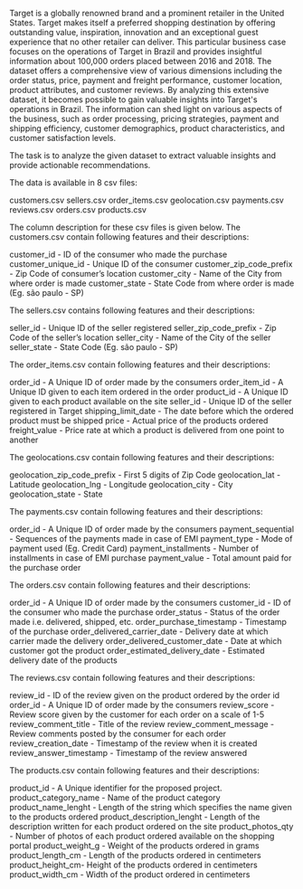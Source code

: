 
Target is a globally renowned brand and a prominent retailer in the United States. 
Target makes itself a preferred shopping destination by offering outstanding value, inspiration, innovation and an exceptional guest experience that no other retailer can deliver.
This particular business case focuses on the operations of Target in Brazil and provides insightful information about 100,000 orders placed between 2016 and 2018. 
The dataset offers a comprehensive view of various dimensions including the order status, price, payment and freight performance, customer location, product attributes, and customer reviews.
By analyzing this extensive dataset, it becomes possible to gain valuable insights into Target's operations in Brazil.
The information can shed light on various aspects of the business, such as order processing, pricing strategies, payment and shipping efficiency, customer demographics, 
product characteristics, and customer satisfaction levels.

The task is to analyze the given dataset to extract valuable insights and provide actionable recommendations.

The data is available in 8 csv files:

customers.csv
sellers.csv
order_items.csv
geolocation.csv
payments.csv
reviews.csv
orders.csv
products.csv

The column description for these csv files is given below.
The customers.csv contain following features and their descriptions:

customer_id - ID of the consumer who made the purchase
customer_unique_id - Unique ID of the consumer
customer_zip_code_prefix - Zip Code of consumer’s location
customer_city - Name of the City from where order is made
customer_state - State Code from where order is made (Eg. são paulo - SP)

The sellers.csv contains following features and their descriptions:

seller_id - Unique ID of the seller registered
seller_zip_code_prefix - Zip Code of the seller’s location
seller_city - Name of the City of the seller
seller_state - State Code (Eg. são paulo - SP)

The order_items.csv contain following features and their descriptions:

order_id - A Unique ID of order made by the consumers
order_item_id - A Unique ID given to each item ordered in the order
product_id - A Unique ID given to each product available on the site
seller_id - Unique ID of the seller registered in Target
shipping_limit_date - The date before which the ordered product must be shipped 
price - Actual price of the products ordered
freight_value - Price rate at which a product is delivered from one point to another

The geolocations.csv contain following features and their descriptions:

geolocation_zip_code_prefix - First 5 digits of Zip Code
geolocation_lat - Latitude
geolocation_lng - Longitude
geolocation_city - City
geolocation_state - State

The payments.csv contain following features and their descriptions:

order_id - A Unique ID of order made by the consumers
payment_sequential - Sequences of the payments made in case of EMI
payment_type - Mode of payment used (Eg. Credit Card)
payment_installments - Number of installments in case of EMI purchase
payment_value - Total amount paid for the purchase order

The orders.csv contain following features and their descriptions:

order_id - A Unique ID of order made by the consumers
customer_id - ID of the consumer who made the purchase
order_status - Status of the order made i.e. delivered, shipped, etc.
order_purchase_timestamp - Timestamp of the purchase
order_delivered_carrier_date - Delivery date at which carrier made the delivery
order_delivered_customer_date - Date at which customer got the product
order_estimated_delivery_date - Estimated delivery date of the products

The reviews.csv contain following features and their descriptions:

review_id - ID of the review given on the product ordered by the order id
order_id - A Unique ID of order made by the consumers
review_score - Review score given by the customer for each order on a scale of 1-5
review_comment_title - Title of the review
review_comment_message - Review comments posted by the consumer for each order
review_creation_date - Timestamp of the review when it is created
review_answer_timestamp - Timestamp of the review answered

The products.csv contain following features and their descriptions:

product_id - A Unique identifier for the proposed project.
product_category_name - Name of the product category
product_name_lenght - Length of the string which specifies the name given to the products ordered
product_description_lenght - Length of the description written for each product ordered on the site
product_photos_qty - Number of photos of each product ordered available on the shopping portal
product_weight_g - Weight of the products ordered in grams
product_length_cm - Length of the products ordered in centimeters
product_height_cm- Height of the products ordered in centimeters
product_width_cm - Width of the product ordered in centimeters
